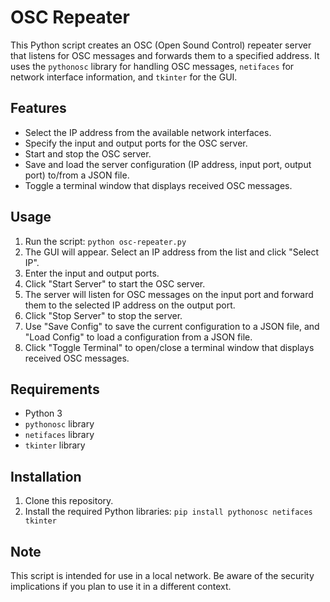 # OSC Repeater

This Python script creates an OSC (Open Sound Control) repeater server that listens for OSC messages and forwards them to a specified address. It uses the `pythonosc` library for handling OSC messages, `netifaces` for network interface information, and `tkinter` for the GUI.

## Features

- Select the IP address from the available network interfaces.
- Specify the input and output ports for the OSC server.
- Start and stop the OSC server.
- Save and load the server configuration (IP address, input port, output port) to/from a JSON file.
- Toggle a terminal window that displays received OSC messages.

## Usage

1. Run the script: `python osc-repeater.py`
2. The GUI will appear. Select an IP address from the list and click "Select IP".
3. Enter the input and output ports.
4. Click "Start Server" to start the OSC server.
5. The server will listen for OSC messages on the input port and forward them to the selected IP address on the output port.
6. Click "Stop Server" to stop the server.
7. Use "Save Config" to save the current configuration to a JSON file, and "Load Config" to load a configuration from a JSON file.
8. Click "Toggle Terminal" to open/close a terminal window that displays received OSC messages.

## Requirements

- Python 3
- `pythonosc` library
- `netifaces` library
- `tkinter` library

## Installation

1. Clone this repository.
2. Install the required Python libraries: `pip install pythonosc netifaces tkinter`

## Note

This script is intended for use in a local network. Be aware of the security implications if you plan to use it in a different context.